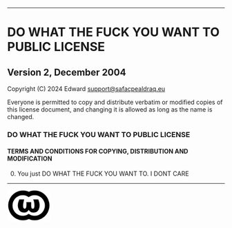 
---

# DO WHAT THE FUCK YOU WANT TO PUBLIC LICENSE
## Version 2, December 2004

Copyright (C) 2024 Edward support@safacpealdraq.eu

Everyone is permitted to copy and distribute verbatim or modified copies of this license document, and changing it is allowed as long as the name is changed.

### DO WHAT THE FUCK YOU WANT TO PUBLIC LICENSE
#### TERMS AND CONDITIONS FOR COPYING, DISTRIBUTION AND MODIFICATION

0. You just DO WHAT THE FUCK YOU WANT TO. I DONT CARE

--- 

<img src="\images\WTFPL_logo.svg" alt="WTFPL logo" width="100"/>
